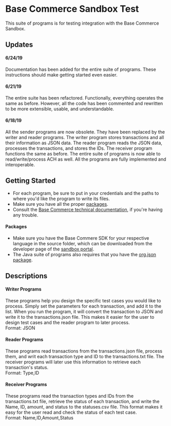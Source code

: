 # Base Commerce Sandbox Test
This suite of programs is for testing integration with the Base Commerce Sandbox.
## Updates
#### 6/24/19
Documentation has been added for the entire suite of programs. These instructions should make getting started even easier. 

#### 6/21/19
The entire suite has been refactored. Functionally, everything operates the same as before. However, all the code has been commented and rewritten to be more extensible, usable, and understandable.

#### 6/18/19
All the sender programs are now obsolete. They have been replaced by the writer and reader programs.
The writer program stores transactions and all their information as JSON data. The reader program reads the JSON
data, processes the transactions, and stores the IDs. The receiver program functions the same as before. The entire suite of programs is now able to read/write/process ACH as well. All the programs are fully implemented and interoperable.

## Getting Started
* For each program, be sure to put in your credentials and the paths to where you'd like the program to write its files.  
* Make sure you have all the proper [packages](https://github.com/jkirchhefer/sandbox-test/blob/master/README.md#packages).  
* Consult the [Base Commerce technical documentation](https://confluence.basecommerce.net/bctd), if you're having any trouble.  

#### Packages
  * Make sure you have the Base Commere SDK for your respective language in the source folder, which can be downloaded from the developer page of the [sandbox portal](https://my.basecommercesandbox.com/).  
  * The Java suite of programs also requires that you have the [org.json package](https://github.com/stleary/JSON-java).

## Descriptions
#### Writer Programs
These programs help you design the specific test cases you would like to process. Simply set the parameters for each transaction, and add it to the list. When you run the program, it will convert the transaction to JSON and write it to the transactions.json file. This makes it easier for the user to design test cases and the reader program to later process.     
Format: JSON

#### Reader Programs
These programs read transactions from the transactions.json file, process them, and writ each transaction type and ID to the transactions.txt file. The receiver programs will later use this information to retrieve each transaction's status.     
Format: Type,ID

#### Receiver Programs
These programs read the transaction types and IDs from the transactions.txt file, retrieve the status of each transaction, and write the Name, ID, amount, and status to the statuses.csv file. This format makes it easy for the user read and check the status of each test case.     
Format: Name,ID,Amount,Status
